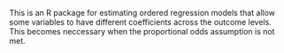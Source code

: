 This is an R package for estimating ordered regression models that allow some variables to have different coefficients across the outcome levels. This becomes neccessary when the proportional odds assumption is not met.
